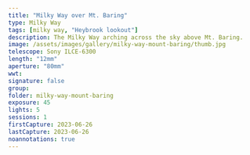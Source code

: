 ```yaml
---
title: "Milky Way over Mt. Baring"
type: Milky Way
tags: [milky way, "Heybrook lookout"]
description: The Milky Way arching across the sky above Mt. Baring.
image: /assets/images/gallery/milky-way-mount-baring/thumb.jpg
telescope: Sony ILCE-6300
length: "12mm"
aperture: "80mm"
wwt: 
signature: false
group:
folder: milky-way-mount-baring
exposure: 45
lights: 5
sessions: 1 
firstCapture: 2023-06-26
lastCapture: 2023-06-26
noannotations: true
---
```

